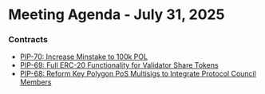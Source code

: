 # Meeting Agenda - July 31, 2025

### Contracts 
* [PIP-70: Increase Minstake to 100k POL](https://github.com/maticnetwork/Polygon-Improvement-Proposals/blob/main/PIPs/PIP-70.md)
* [PIP-69: Full ERC-20 Functionality for Validator Share Tokens](https://github.com/maticnetwork/Polygon-Improvement-Proposals/blob/main/PIPs/PIP-69.md)
* [PIP-68: Reform Key Polygon PoS Multisigs to Integrate Protocol Council Members](https://github.com/maticnetwork/Polygon-Improvement-Proposals/blob/main/PIPs/PIP-68.md)
